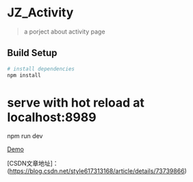 # JZ_Activity

> a porject about activity page

## Build Setup

``` bash
# install dependencies
npm install
```
# serve with hot reload at localhost:8989
npm run dev

[Demo](http://47.105.62.221/activity/#/activity)

[文章地址]:(http://www.tliangl.com/article67.aspx)

[CSDN文章地址]：(https://blog.csdn.net/style617313168/article/details/73739866)
